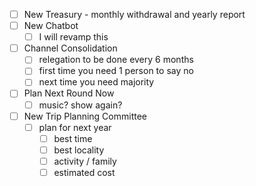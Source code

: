 - [ ] New Treasury
		- monthly withdrawal and yearly report
- [ ] New Chatbot
	- [ ] I will revamp this
- [ ] Channel Consolidation
	- [ ] relegation to be done every 6 months
	- [ ] first time you need 1 person to say no
	- [ ] next time you need majority
- [ ] Plan Next Round Now
	- [ ] music? show again?
- [ ] New Trip Planning Committee
	- [ ] plan for next year
		- [ ] best time
		- [ ] best locality
		- [ ] activity / family
		- [ ] estimated cost